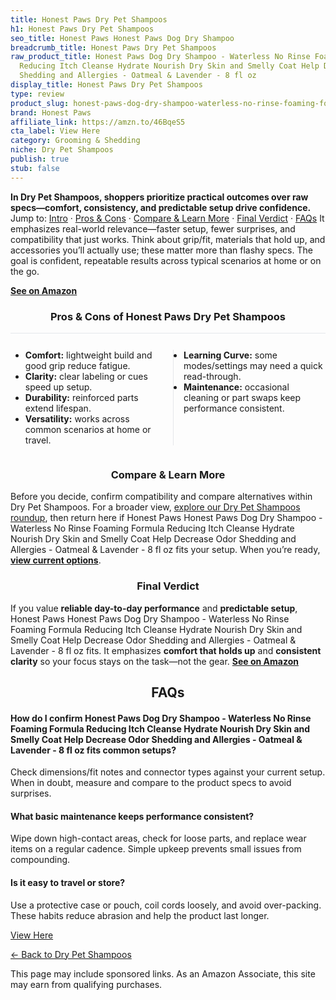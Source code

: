 ```yaml
---
title: Honest Paws Dry Pet Shampoos
h1: Honest Paws Dry Pet Shampoos
seo_title: Honest Paws Honest Paws Dog Dry Shampoo
breadcrumb_title: Honest Paws Dry Pet Shampoos
raw_product_title: Honest Paws Dog Dry Shampoo - Waterless No Rinse Foaming Formula
  Reducing Itch Cleanse Hydrate Nourish Dry Skin and Smelly Coat Help Decrease Odor
  Shedding and Allergies - Oatmeal & Lavender - 8 fl oz
display_title: Honest Paws Dry Pet Shampoos
type: review
product_slug: honest-paws-dog-dry-shampoo-waterless-no-rinse-foaming-formula-reducing-556638c1
brand: Honest Paws
affiliate_link: https://amzn.to/46BqeS5
cta_label: View Here
category: Grooming & Shedding
niche: Dry Pet Shampoos
publish: true
stub: false
---
```


<div id="intro" class="full-width"><p><strong>In Dry Pet Shampoos, shoppers prioritize practical outcomes over raw specs&mdash;comfort, consistency, and predictable setup drive confidence.</strong> Jump to: <a href="#intro">Intro</a> · <a href="#pros-cons">Pros &amp; Cons</a> · <a href="#compare-more">Compare &amp; Learn More</a> · <a href="#verdict">Final Verdict</a> · <a href="#faqs">FAQs</a> It emphasizes real-world relevance&mdash;faster setup, fewer surprises, and compatibility that just works. Think about grip/fit, materials that hold up, and accessories you’ll actually use; these matter more than flashy specs. The goal is confident, repeatable results across typical scenarios at home or on the go.</p><p><a href="https://amzn.to/46BqeS5" rel="nofollow sponsored noopener" target="_blank"><strong>See on Amazon</strong></a></p></div>
<h3 id="pros-cons" style="text-align:center;">Pros &amp; Cons of Honest Paws Dry Pet Shampoos</h3>
<div class="pc-grid" style="display:grid;grid-template-columns:1fr 1fr;gap:16px;border-top:1px solid #e5e7eb;padding-top:12px;">
  <ul>
    <li><strong>Comfort:</strong> lightweight build and good grip reduce fatigue.</li>
    <li><strong>Clarity:</strong> clear labeling or cues speed up setup.</li>
    <li><strong>Durability:</strong> reinforced parts extend lifespan.</li>
    <li><strong>Versatility:</strong> works across common scenarios at home or travel.</li>
  </ul>
  <ul style="border-left:1px solid #e5e7eb;padding-left:16px;">
    <li><strong>Learning Curve:</strong> some modes/settings may need a quick read-through.</li>
    <li><strong>Maintenance:</strong> occasional cleaning or part swaps keep performance consistent.</li>
  </ul>
</div>


<h3 id="compare-more" style="text-align:center;">Compare &amp; Learn More</h3>
<p>Before you decide, confirm compatibility and compare alternatives within Dry Pet Shampoos. For a broader view, <a href="#">explore our Dry Pet Shampoos roundup</a>, then return here if Honest Paws Honest Paws Dog Dry Shampoo - Waterless No Rinse Foaming Formula Reducing Itch Cleanse Hydrate Nourish Dry Skin and Smelly Coat Help Decrease Odor Shedding and Allergies - Oatmeal & Lavender - 8 fl oz fits your setup. When you’re ready, <a href="https://amzn.to/46BqeS5" rel="nofollow sponsored noopener" target="_blank"><strong>view current options</strong></a>.</p>

<h3 id="verdict" style="text-align:center;">Final Verdict</h3>
<p>If you value <strong>reliable day-to-day performance</strong> and <strong>predictable setup</strong>, Honest Paws Honest Paws Dog Dry Shampoo - Waterless No Rinse Foaming Formula Reducing Itch Cleanse Hydrate Nourish Dry Skin and Smelly Coat Help Decrease Odor Shedding and Allergies - Oatmeal & Lavender - 8 fl oz fits. It emphasizes <strong>comfort that holds up</strong> and <strong>consistent clarity</strong> so your focus stays on the task&mdash;not the gear. <a href="https://amzn.to/46BqeS5" rel="nofollow sponsored noopener" target="_blank"><strong>See on Amazon</strong></a></p>

<h2 id="faqs" style="text-align:center;">FAQs</h2>
<h4><strong>How do I confirm Honest Paws Dog Dry Shampoo - Waterless No Rinse Foaming Formula Reducing Itch Cleanse Hydrate Nourish Dry Skin and Smelly Coat Help Decrease Odor Shedding and Allergies - Oatmeal & Lavender - 8 fl oz fits common setups?</strong></h4>
<p>Check dimensions/fit notes and connector types against your current setup. When in doubt, measure and compare to the product specs to avoid surprises.</p>
<h4><strong>What basic maintenance keeps performance consistent?</strong></h4>
<p>Wipe down high-contact areas, check for loose parts, and replace wear items on a regular cadence. Simple upkeep prevents small issues from compounding.</p>
<h4><strong>Is it easy to travel or store?</strong></h4>
<p>Use a protective case or pouch, coil cords loosely, and avoid over-packing. These habits reduce abrasion and help the product last longer.</p>

<p><a class="btn" href="https://amzn.to/46BqeS5" target="_blank" rel="nofollow sponsored noopener">View Here</a></p>
<p><a href="/roundups/grooming-shedding/dry-pet-shampoos/">← Back to Dry Pet Shampoos</a></p>
<aside class="disclosure">This page may include sponsored links. As an Amazon Associate, this site may earn from qualifying purchases.</aside>
